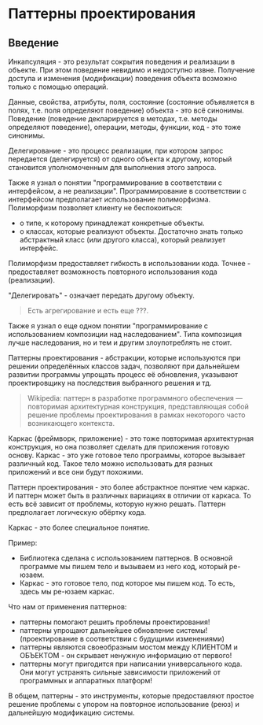 # Паттерны проектирования

## Введение

Инкапсуляция - это результат сокрытия поведения и реализации в объекте. При этом поведение невидимо и недоступно извне. Получение доступа и изменения (модификации) поведения объекта возможно только с помощью операций.

Данные, свойства, атрибуты, поля, состояние (состояние объявляется в полях, т.е. поля определяют поведение) объекта - это всё синонимы.
Поведение (поведение декларируется в методах, т.е. методы определяют поведение), операции, методы, функции, код - это тоже синонимы.

Делегирование - это процесс реализации, при котором запрос передается (делегируется) от одного объекта к другому, который становится уполномоченным для выполнения этого запроса.

Также я узнал о понятии "программирование в соответствии с интерфейсом, а не реализации". Программирование в соответствии с интерфейсом предполагает использование полиморфизма. Полиморфизм позволяет клиенту не беспокоиться:
- о типе, к которому принадлежат конкретные объекты.
- о классах, которые реализуют объекты. Достаточно знать только абстрактный класс (или другого класса), который реализует интерфейс.

Полиморфизм предоставляет гибкость в использовании кода. Точнее - предоставляет возможность повторного использования кода (реализации).

"Делегировать" - означает передать другому объекту.

> Есть агрегирование и есть еще ???.

Также я узнал о еще одном понятии "программирование с использованием композиции над наследованием". Типа композиция лучше наследования, но и тем и другим злоупотреблять не стоит.

Паттерны проектирования - абстракции, которые используются при решении определённых классов задач, позволяют при дальнейшем развитии программы упрощать процесс её обновления, указывают проектировщику на последствия выбранного решения и тд.

> Wikipedia: паттерн в разработке программного обеспечения — повторимая архитектурная конструкция, представляющая собой решение проблемы проектирования в рамках некоторого часто возникающего контекста.

Каркас (фреймворк, приложение) - это тоже повторимая архитектурная конструкция, но она позволяет сделать для приложения готовую основу.
Каркас - это уже готовое тело программы, которое вызывает различный код. Такое тело можно использовать для разных приложений и все они будут похожими.

Паттерн проектирования - это более абстрактное понятие чем каркас. И паттерн может быть в различных вариациях в отличии от каркаса. То есть всё зависит от проблемы, которую нужно решать. Паттерн предполагает логическую обёртку кода.

Каркас - это более специальное понятие.

Пример: 
- Библиотека сделана с использованием паттернов. В основной программе мы пишем тело и вызываем из него код, который ре-юзаем.
- Каркас - это готовое тело, под которое мы пишем код. То есть, здесь мы ре-юзаем каркас.

Что нам от применения паттернов:
- паттерны помогают решить проблемы проектирования!
- паттерны упрощают дальнейшее обновление системы! (проектирование в соответствии с будущими изменениями)
- паттерны являются своеобразным мостом между КЛИЕНТОМ и ОБЪЕКТОМ - он скрывает ненужную информацию от первого!
- паттерны могут пригодится при написании универсального кода. Они могут устранять сильные зависимости приложений от программных и аппаратных платформ!

В общем, паттерны - это инструменты, которые предоставляют простое решение проблемы с упором на повторное использование (реюз) и дальнейшую модификацию системы.